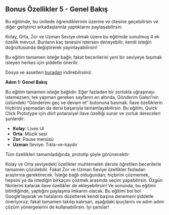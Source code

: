 ## Bonus Özellikler 5 - Genel Bakış

Bu eğitimde, bu ünitede öğrendiklerinin üzerine ve ötesine geçebilirsin ve diğer geliştirici arkadaşlarınla yaptıklarını paylaşabilirsin.

Kolay, Orta, Zor ve Uzman Seviye olmak üzere bu eğitimde sunulmuş 4 ek özellik mevcut. Bunların kaç tanesini istersen deneyebilir, kendi isteğin doğrultusunda değiştirerek yayınlayabilirsin!

Bu eğitim tamamen isteğe bağlı; fakat becerilerini yeni bir seviyeye taşımak isteyen herkes için şiddetle önerilir.

Dosya ve assetleri [buradan](https://drive.google.com/file/d/18bpndBmFQnGafx1Q1Nvjph0JEB0DdsUs/view?usp=sharing) indirebilrsiniz.

**Adım 1: Genel Bakış**

Bu eğitim tamamen isteğe bağlıdır. Eğer fazladan bir zorlukla uğraşmayı istemezsen; tek yapman gereken sayfanın en altında, Gönderim Galeri’nin üstündeki “Gönderimi geç ve devam et” butonuna basmak. İlave özelliklerin hiçbirini yapmadan da dersi başarıyla tamamlayabilirsin.
Bu eğitim, Quick Click Prototype için dört potansiyel ilave özelliği sunar ve zorluk dereceleri şunlardır:
- **Kolay**: Lives UI
- **Orta**: Müzik sesi
- **Zor**: Pause menüsü
- **Uzman** Seviye: Tıkla-ve-kaydır

Tüm özellikleri tamamladığında, prototip şöyle görünecektir:


Kolay ve Orta seviyedeki özellikler muhtemelen derste öğretilen becerilerle tamamen çözülebilir. Fakat Zor ve Uzman Seviye özellikler fazladan araştırma gerektirecek.
İsteğe bağlı olduğundan; hiçbirini çözmemek, hepsini ya da istediğin birkaçını çözmek arasında seçim yapabilirsin. 
Özgün fikirlerini katarak ilave özellikler de ekleyebilirsin!
Ve sonunda, bu eğitimi bitirdiğinde, yaptığını paylaşma imkanın olacak.
Bu eğitimi bol bol Google’layarak ve hatalarını düzelterek kendi başına denemeni şiddetle öneriyoruz; fakat tamamen takılıp kalırsan, aşağıdaki ipuçlarını ve adım adım çözüm yönergelerini de kullanabilirsin.
İyi şanslar!

